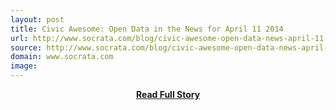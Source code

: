 ```yaml
---
layout: post
title: Civic Awesome: Open Data in the News for April 11 2014
url: http://www.socrata.com/blog/civic-awesome-open-data-news-april-11-2014/
source: http://www.socrata.com/blog/civic-awesome-open-data-news-april-11-2014/
domain: www.socrata.com
image: 
---
```


<p></p>
<center><p><a href="http://www.socrata.com/blog/civic-awesome-open-data-news-april-11-2014/" style='padding:25px; font-sze:18px; font-weight: bold;'>Read Full Story</a></p></center>
